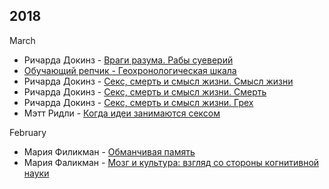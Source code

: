 ## 2018

March
* Ричарда Докинз - [Враги разума. Рабы суеверий](https://www.youtube.com/results?search_query=Докинз+Рабы+суеверий)
* [Обучающий репчик - Геохронологическая шкала](https://www.youtube.com/results?search_query=Обучающий+репчик+Геохронологическая+шкала)
* Ричарда Докинз - [Секс, смерть и смысл жизни. Смысл жизни](https://youtu.be/oLNBNkLmQ2s)
* Ричарда Докинз - [Секс, смерть и смысл жизни. Смерть](https://youtu.be/pFDV-yEAb-8)
* Ричарда Докинз - [Секс, смерть и смысл жизни. Грех](https://youtu.be/tJjWtx6rQBQ)
* Мэтт Ридли - [Когда идеи занимаются сексом](https://youtu.be/qr-2HDOj9_4)

February
* Мария Филикман - [Обманчивая память](https://youtu.be/fvbI8jx8pNw)
* Мария Фаликман - [Мозг и культура: взгляд со стороны когнитивной науки](https://youtu.be/TT3ghOby9M0)
